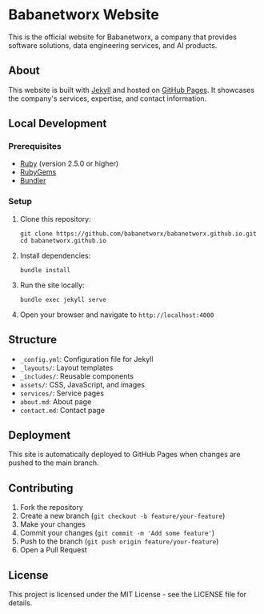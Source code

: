 # Babanetworx Website

This is the official website for Babanetworx, a company that provides software solutions, data engineering services, and AI products.

## About

This website is built with [Jekyll](https://jekyllrb.com/) and hosted on [GitHub Pages](https://pages.github.com/). It showcases the company's services, expertise, and contact information.

## Local Development

### Prerequisites

- [Ruby](https://www.ruby-lang.org/en/downloads/) (version 2.5.0 or higher)
- [RubyGems](https://rubygems.org/pages/download)
- [Bundler](https://bundler.io/)

### Setup

1. Clone this repository:
   ```
   git clone https://github.com/babanetworx/babanetworx.github.io.git
   cd babanetworx.github.io
   ```

2. Install dependencies:
   ```
   bundle install
   ```

3. Run the site locally:
   ```
   bundle exec jekyll serve
   ```

4. Open your browser and navigate to `http://localhost:4000`

## Structure

- `_config.yml`: Configuration file for Jekyll
- `_layouts/`: Layout templates
- `_includes/`: Reusable components
- `assets/`: CSS, JavaScript, and images
- `services/`: Service pages
- `about.md`: About page
- `contact.md`: Contact page

## Deployment

This site is automatically deployed to GitHub Pages when changes are pushed to the main branch.

## Contributing

1. Fork the repository
2. Create a new branch (`git checkout -b feature/your-feature`)
3. Make your changes
4. Commit your changes (`git commit -m 'Add some feature'`)
5. Push to the branch (`git push origin feature/your-feature`)
6. Open a Pull Request

## License

This project is licensed under the MIT License - see the LICENSE file for details.